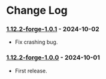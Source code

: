 # Change Log

### [1.12.2-forge-1.0.1](https://github.com/KatatsumuriPan/LightAndShadow/releases/tag/1.12.2-forge-1.0.1) - 2024-10-02

- Fix crashing bug.

### [1.12.2-forge-1.0.0](https://github.com/KatatsumuriPan/LightAndShadow/releases/tag/1.12.2-forge-1.0.0) - 2024-10-01

- First release.
